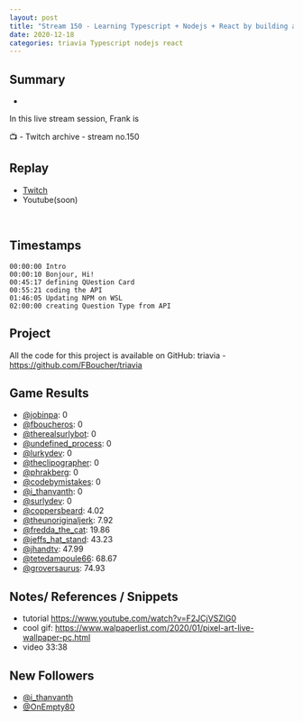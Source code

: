 ```yaml
---
layout: post
title: "Stream 150 - Learning Typescript + Nodejs + React by building a trivia game"
date: 2020-12-18
categories: triavia Typescript nodejs react
---
```



## Summary
-

In this live stream session, Frank is 

📺 - Twitch archive - stream no.150

## Replay


- [Twitch](https://www.twitch.tv/fboucheros)
- Youtube(soon)

<br/><!--more-->

## Timestamps

    00:00:00 Intro
    00:00:10 Bonjour, Hi!
    00:45:17 defining QUestion Card
    00:55:21 coding the API
    01:46:05 Updating NPM on WSL
    02:00:00 creating Question Type from API


## Project

All the code for this project is available on GitHub: triavia - https://github.com/FBoucher/triavia


## Game Results

- [@jobinpa](https://www.twitch.tv/jobinpa): 0
- [@fboucheros](https://www.twitch.tv/fboucheros): 0
- [@therealsurlybot](https://www.twitch.tv/therealsurlybot): 0
- [@undefined_process](https://www.twitch.tv/undefined_process): 0
- [@lurkydev](https://www.twitch.tv/lurkydev): 0
- [@theclipographer](https://www.twitch.tv/theclipographer): 0
- [@phrakberg](https://www.twitch.tv/phrakberg): 0
- [@codebymistakes](https://www.twitch.tv/codebymistakes): 0
- [@i_thanvanth](https://www.twitch.tv/i_thanvanth): 0
- [@surlydev](https://www.twitch.tv/surlydev): 0
- [@coppersbeard](https://www.twitch.tv/coppersbeard): 4.02
- [@theunoriginaljerk](https://www.twitch.tv/theunoriginaljerk): 7.92
- [@fredda_the_cat](https://www.twitch.tv/fredda_the_cat): 19.86
- [@jeffs_hat_stand](https://www.twitch.tv/jeffs_hat_stand): 43.23
- [@jhandtv](https://www.twitch.tv/jhandtv): 47.99
- [@tetedampoule66](https://www.twitch.tv/tetedampoule66): 68.67
- [@groversaurus](https://www.twitch.tv/groversaurus): 74.93

## Notes/ References / Snippets

- tutorial https://www.youtube.com/watch?v=F2JCjVSZlG0
- cool gif: https://www.walpaperlist.com/2020/01/pixel-art-live-wallpaper-pc.html
- video 33:38

## New Followers

- [@i_thanvanth](https:/www.twitch.tv/i_thanvanth)
- [@OnEmpty80](https:/www.twitch.tv/OnEmpty80)
